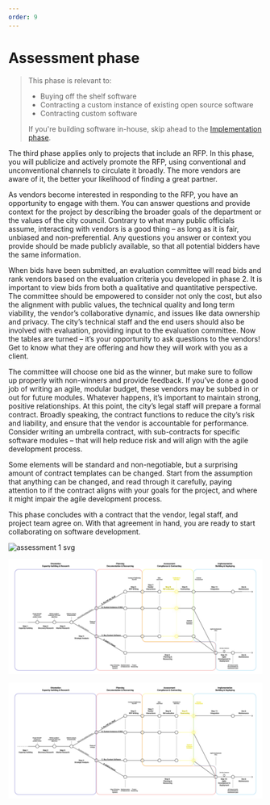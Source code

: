 ```yaml
---
order: 9
---
```


# Assessment phase

> This phase is relevant to:
>
> * Buying off the shelf software
> * Contracting a custom instance of existing open source software
> * Contracting custom software
>
> If you're building software in-house, skip ahead to the [Implementation phase](/implementation-phase.md).

The third phase applies only to projects that include an RFP. In this phase, you will publicize and actively promote the RFP, using conventional and unconventional channels to circulate it broadly. The more vendors are aware of it, the better your likelihood of finding a great partner.

As vendors become interested in responding to the RFP, you have an opportunity to engage with them. You can answer questions and provide context for the project by describing the broader goals of the department or the values of the city council. Contrary to what many public officials assume, interacting with vendors is a good thing – as long as it is fair, unbiased and non-preferential. Any questions you answer or context you provide should be made publicly available, so that all potential bidders have the same information.

When bids have been submitted, an evaluation committee will read bids and rank vendors based on the evaluation criteria you developed in phase 2. It is important to view bids from both a qualitative and quantitative perspective. The committee should be empowered to consider not only the cost, but also the alignment with public values, the technical quality and long term viability, the vendor’s collaborative dynamic, and issues like data ownership and privacy. The city’s technical staff and the end users should also be involved with evaluation, providing input to the evaluation committee. Now the tables are turned – it’s your opportunity to ask questions to the vendors! Get to know what they are offering and how they will work with you as a client.

The committee will choose one bid as the winner, but make sure to follow up properly with non-winners and  provide feedback. If you’ve done a good job of writing an agile, modular budget, these vendors may be subbed in or out for future modules. Whatever happens, it’s important to maintain strong, positive relationships. At this point, the city’s legal staff will prepare a formal contract. Broadly speaking, the contract functions to reduce the city’s risk and liability, and ensure that the vendor is accountable for performance. Consider writing an umbrella contract, with sub-contracts for specific software modules – that will help reduce risk and will align with the agile development process.

Some elements will be standard and non-negotiable, but a surprising amount of contract templates can be changed. Start from the assumption that anything can be changed, and read through it carefully, paying attention to if the contract aligns with your goals for the project, and where it might impair the agile development process.

This phase concludes with a contract that the vendor, legal staff, and project team agree on. With that agreement in hand, you are ready to start collaborating on software development.

![assessment 1 svg](/../images/images/assessment-1.svg)

![assessment 2 svg](/../images/assessment-2.svg)

![assessment 3 svg](/../images/assessment-3.svg)
